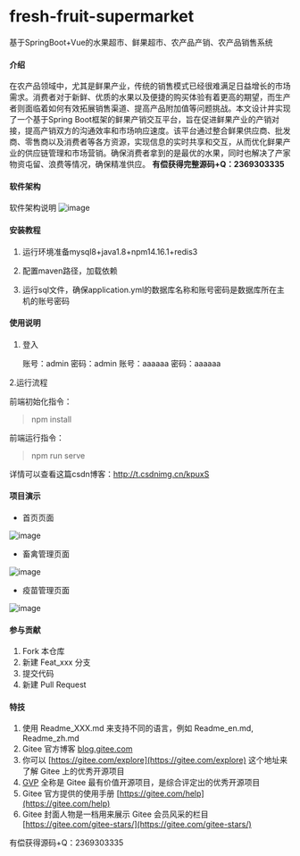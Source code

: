 # fresh-fruit-supermarket
基于SpringBoot+Vue的水果超市、鲜果超市、农产品产销、农产品销售系统

#### 介绍
在农产品领域中，尤其是鲜果产业，传统的销售模式已经很难满足日益增长的市场需求。消费者对于新鲜、优质的水果以及便捷的购买体验有着更高的期望，而生产者则面临着如何有效拓展销售渠道、提高产品附加值等问题挑战。本文设计并实现了一个基于Spring Boot框架的鲜果产销交互平台，旨在促进鲜果产业的产销对接，提高产销双方的沟通效率和市场响应速度。该平台通过整合鲜果供应商、批发商、零售商以及消费者等各方资源，实现信息的实时共享和交互，从而优化鲜果产业的供应链管理和市场营销。确保消费者拿到的是最优的水果，同时也解决了产家物资屯留、浪费等情况，确保精准供应。
**有偿获得完整源码+Q：2369303335**

#### 软件架构
软件架构说明
![image](https://github.com/luocong-shuaige/fresh-fruit-supermarket/assets/85004172/9d495e03-c0f4-478e-9f83-fbc56309e164)



#### 安装教程

1. 运行环境准备mysql8+java1.8+npm14.16.1+redis3

2. 配置maven路径，加载依赖

3. 运行sql文件，确保application.yml的数据库名称和账号密码是数据库所在主机的账号密码

#### 使用说明

1. 登入

   账号：admin	密码：admin
   账号：aaaaaa	密码：aaaaaa

2.运行流程

前端初始化指令：
> npm install

前端运行指令：
> npm run serve

详情可以查看这篇csdn博客：http://t.csdnimg.cn/kpuxS

#### 项目演示

+ 首页页面

![image](https://github.com/luocong-shuaige/poultry-farming/assets/85004172/d2b23b4d-8b28-443a-a9cc-b325c4188f22)



+ 畜禽管理页面

![image](https://github.com/luocong-shuaige/poultry-farming/assets/85004172/001d0d81-d8ef-4f96-8b7c-10956e6be0dc)



+ 疫苗管理页面

![image](https://github.com/luocong-shuaige/poultry-farming/assets/85004172/c21f5d2f-5c50-40a5-a758-f687486f1d6b)






#### 参与贡献

1.  Fork 本仓库
2.  新建 Feat_xxx 分支
3.  提交代码
4.  新建 Pull Request


#### 特技

1.  使用 Readme\_XXX.md 来支持不同的语言，例如 Readme\_en.md, Readme\_zh.md
2.  Gitee 官方博客 [blog.gitee.com](https://blog.gitee.com)
3.  你可以 [https://gitee.com/explore](https://gitee.com/explore) 这个地址来了解 Gitee 上的优秀开源项目
4.  [GVP](https://gitee.com/gvp) 全称是 Gitee 最有价值开源项目，是综合评定出的优秀开源项目
5.  Gitee 官方提供的使用手册 [https://gitee.com/help](https://gitee.com/help)
6.  Gitee 封面人物是一档用来展示 Gitee 会员风采的栏目 [https://gitee.com/gitee-stars/](https://gitee.com/gitee-stars/)

有偿获得源码+Q：2369303335
